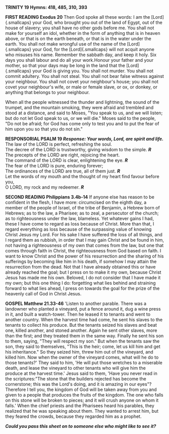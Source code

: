 **TRINITY 19 Hymns: 418, 485, 310, 393**

**FIRST READING Exodus 20** Then God spoke all these words:  I am
the [Lord]{.smallcaps} your God, who brought you out of the land of
Egypt, out of the house of slavery; you shall have no other gods before
me. You shall not make for yourself an idol, whether in the form of
anything that is in heaven above, or that is on the earth beneath, or
that is in the water under the earth. You shall not make wrongful use of
the name of the [Lord]{.smallcaps} your God, for
the [Lord]{.smallcaps} will not acquit anyone who misuses his
name. Remember the sabbath day, and keep it holy. Six days you shall
labour and do all your work.Honour your father and your mother, so that
your days may be long in the land that the [Lord]{.smallcaps} your God
is giving you. You shall not murder. You shall not commit adultery. You
shall not steal. You shall not bear false witness against your
neighbour. You shall not covet your neighbour's house; you shall not
covet your neighbour's wife, or male or female slave, or ox, or donkey,
or anything that belongs to your neighbour.

When all the people witnessed the thunder and lightning, the sound of
the trumpet, and the mountain smoking, they were afraid and trembled and
stood at a distance, and said to Moses, "You speak to us, and we will
listen; but do not let God speak to us, or we will die." Moses said to
the people, "Do not be afraid; for God has come only to test you and to
put the fear of him upon you so that you do not sin."

**RESPONSORIAL PSALM 19 *Response: Your words, Lord, are spirit and
life.***\
The law of the LORD is perfect, refreshing the soul.\
The decree of the LORD is trustworthy, giving wisdom to the simple.
***R***\
The precepts of the LORD are right, rejoicing the heart.\
The command of the LORD is clear, enlightening the eye. ***R***\
The fear of the LORD is pure, enduring forever;\
The ordinances of the LORD are true, all of them just. ***R***\
Let the words of my mouth and the thought of my heart find favour before
you,\
O LORD, my rock and my redeemer. ***R***

**SECOND READING Philippians 3.4b-14** If anyone else has reason to be
confident in the flesh, I have more: circumcised on the eighth day, a
member of the people of Israel, of the tribe of Benjamin, a Hebrew born
of Hebrews; as to the law, a Pharisee; as to zeal, a persecutor of the
church; as to righteousness under the law, blameless. Yet whatever gains
I had, these I have come to regard as loss because of Christ. More than
that, I regard everything as loss because of the surpassing value of
knowing Christ Jesus my Lord. For his sake I have suffered the loss of
all things, and I regard them as rubbish, in order that I may gain
Christ and be found in him, not having a righteousness of my own that
comes from the law, but one that comes through faith in Christ, the
righteousness from God based on faith. I want to know Christ and the
power of his resurrection and the sharing of his sufferings by becoming
like him in his death, if somehow I may attain the resurrection from the
dead. Not that I have already obtained this or have already reached the
goal; but I press on to make it my own, because Christ Jesus has made me
his own. Beloved, I do not consider that I have made it my own; but this
one thing I do: forgetting what lies behind and straining forward to
what lies ahead, I press on towards the goal for the prize of the
heavenly call of God in Christ Jesus.

**GOSPEL Matthew 21.33-46** 'Listen to another parable. There was a
landowner who planted a vineyard, put a fence around it, dug a wine
press in it, and built a watch-tower. Then he leased it to tenants and
went to another country. When the harvest time had come, he sent his
slaves to the tenants to collect his produce. But the tenants seized his
slaves and beat one, killed another, and stoned another. Again he sent
other slaves, more than the first; and they treated them in the same
way. Finally he sent his son to them, saying, "They will respect my
son." But when the tenants saw the son, they said to themselves, "This
is the heir; come, let us kill him and get his inheritance." So they
seized him, threw him out of the vineyard, and killed him. Now when the
owner of the vineyard comes, what will he do to those tenants?' They
said to him, 'He will put those wretches to a miserable death, and lease
the vineyard to other tenants who will give him the produce at the
harvest time.' Jesus said to them, 'Have you never read in the
scriptures:"The stone that the builders rejected has become the
cornerstone; this was the Lord's doing, and it is amazing in our eyes"?
Therefore I tell you, the kingdom of God will be taken away from you and
given to a people that produces the fruits of the kingdom. The one who
falls on this stone will be broken to pieces; and it will crush anyone
on whom it falls.' When the chief priests and the Pharisees heard his
parables, they realized that he was speaking about them. They wanted to
arrest him, but they feared the crowds, because they regarded him as a
prophet.

***Could you pass this sheet on to someone else who might like to see
it?***


